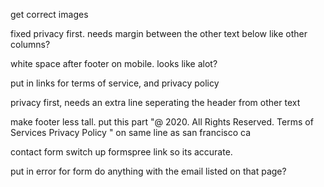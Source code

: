 get correct images

fixed privacy first. needs margin between the other text below like other columns?

white space after footer on mobile. looks like alot?

put in links for terms of service, and privacy policy


privacy first, needs an extra line seperating the header from other text


make footer less tall. put this part "@ 2020. All Rights Reserved. Terms of Services Privacy Policy
"
on same line as san francisco ca







contact form
switch up formspree link so its accurate.

put in error for form
do anything with the email listed on that page?